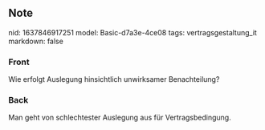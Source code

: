 ## Note
nid: 1637846917251
model: Basic-d7a3e-4ce08
tags: vertragsgestaltung_it
markdown: false

### Front
Wie erfolgt Auslegung hinsichtlich unwirksamer Benachteilung?

### Back
Man geht von schlechtester Auslegung aus für Vertragsbedingung.
